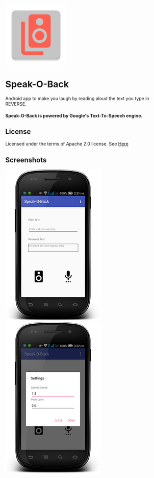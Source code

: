 ![](https://raw.githubusercontent.com/ExploiTR/Speak-O-Back/master/app/src/main/res/mipmap-xxxhdpi/ic_launcher.png)

# Speak-O-Back
Android app to make you laugh by reading aloud the text you type in REVERSE.  
#### Speak-O-Back is powered by Google's Text-To-Speech engine.

## License
Licensed under the terms of Apache 2.0 license. See [Here](https://github.com/ExploiTR/Speak-O-Back/blob/master/LICENSE)

## Screenshots 
![](https://raw.githubusercontent.com/ExploiTR/Speak-O-Back/master/screenshots/screenshot%20(0).png)
![](https://raw.githubusercontent.com/ExploiTR/Speak-O-Back/master/screenshots/screenshot%20(1).png)

